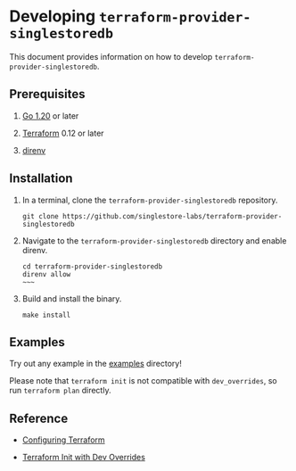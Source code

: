 # Developing `terraform-provider-singlestoredb`

This document provides information on how to develop `terraform-provider-singlestoredb`.

## Prerequisites

1. [Go 1.20](https://go.dev/doc/install) or later

2. [Terraform](https://developer.hashicorp.com/terraform/tutorials/aws-get-started/install-cli) 0.12 or later

3. [direnv](https://direnv.net/docs/installation)

## Installation

1. In a terminal, clone the `terraform-provider-singlestoredb` repository.

    ```shell
    git clone https://github.com/singlestore-labs/terraform-provider-singlestoredb
    ```

2. Navigate to the `terraform-provider-singlestoredb` directory and enable direnv.

    ```shell
    cd terraform-provider-singlestoredb
    direnv allow
    ~~~
    ```

3. Build and install the binary.
    ```shell
    make install
    ```

## Examples

Try out any example in the [examples](examples) directory!

Please note that `terraform init` is not compatible with `dev_overrides`, so run `terraform plan` directly.

## Reference

- [Configuring Terraform](https://developer.hashicorp.com/terraform/tutorials/providers-plugin-framework/providers-plugin-framework-provider#locally-install-provider-and-verify-with-terraform)

- [Terraform Init with Dev Overrides](https://github.com/hashicorp/terraform/issues/27459)